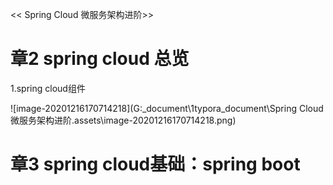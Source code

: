 << Spring Cloud 微服务架构进阶>>



# 章2 spring cloud 总览

1.spring cloud组件

![image-20201216170714218](G:\_document\1typora_document\Spring Cloud 微服务架构进阶.assets\image-20201216170714218.png)



# 章3 spring cloud基础：spring boot

